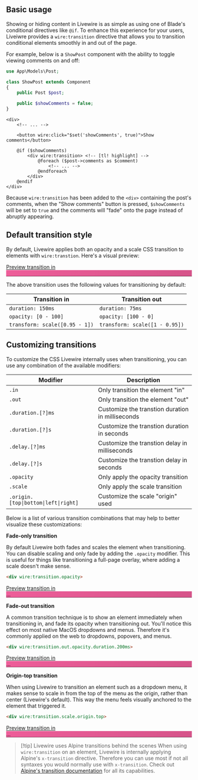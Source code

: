 
## Basic usage

Showing or hiding content in Livewire is as simple as using one of Blade's conditional directives like `@if`. To enhance this experience for your users, Liveiwre provides a `wire:transition` directive that allows you to transition conditional elements smoothly in and out of the page.

For example, below is a `ShowPost` component with the ability to toggle viewing comments on and off:

```php
use App\Models\Post;

class ShowPost extends Component
{
    public Post $post;

    public $showComments = false;
}
```

```blade
<div>
    <!-- ... -->

    <button wire:click="$set('showComments', true)">Show comments</button>

    @if ($showComments)
        <div wire:transition> <!-- [tl! highlight] -->
            @foreach ($post->comments as $comment)
                <!-- ... -->
            @endforeach
        </div>
    @endif
</div>
```
Because `wire:transition` has been added to the `<div>` containing the post's comments, when the "Show comments" button is pressed, `$showComments` will be set to `true` and the comments will "fade" onto the page instead of abruptly appearing.

## Default transition style

By default, Livewire applies both an opacity and a scale CSS transition to elements with `wire:transtion`. Here's a visual preview:

<div x-data="{ show: false }" x-cloak class="border border-gray-700 rounded-xl p-6 w-full flex justify-between">
    <a href="#" x-on:click.prevent="show = ! show" class="py-2.5 outline-none">
        Preview transition <span x-text="show ? 'out' : 'in →'">in</span>
    </a>
    <div class="hey">
        <div
            x-show="show"
            x-transition
            class="inline-flex px-16 py-2.5 rounded-[10px] bg-pink-400 text-white uppercase font-medium transition focus-visible:outline-none focus-visible:!ring-1 focus-visible:!ring-white"
            style="
                background: linear-gradient(109.48deg, rgba(0, 0, 0, 0) 0%, rgba(0, 0, 0, 0.1) 100%), #EE5D99;
                box-shadow: inset 0px -1px 0px rgba(0, 0, 0, 0.5), inset 0px 1px 0px rgba(255, 255, 255, 0.1);
            "
        >
            &nbsp;
        </div>
    </div>
</div>

The above transition uses the following values for transitioning by default:

Transition in | Transition out
--- | ---
`duration: 150ms` | `duration: 75ms`
`opacity: [0 - 100]` | `opacity: [100 - 0]`
`transform: scale([0.95 - 1])` | `transform: scale([1 - 0.95])`

## Customizing transitions

To customize the CSS Livewire internally uses when transitioning, you can use any combination of the available modifiers:

Modifier | Description
--- | ---
`.in` | Only transition the element "in"
`.out` | Only transition the element "out"
`.duration.[?]ms` | Customize the transtion duration in milliseconds
`.duration.[?]s` | Customize the transtion duration in seconds
`.delay.[?]ms` | Customize the transtion delay in milliseconds
`.delay.[?]s` | Customize the transtion delay in seconds
`.opacity` | Only apply the opacity transition
`.scale` | Only apply the scale transition
`.origin.[top\|bottom\|left\|right]` | Customize the scale "origin" used

Below is a list of various transition combinations that may help to better visualize these customizations:

**Fade-only transition**

By default Livewire both fades and scales the element when transitioning. You can disable scaling and only fade by adding the `.opacity` modifier. This is useful for things like transitioning a full-page overlay, where adding a scale doesn't make sense.

```html
<div wire:transition.opacity>
```

<div x-data="{ show: false }" x-cloak class="border border-gray-700 rounded-xl p-6 w-full flex justify-between">
    <a href="#" x-on:click.prevent="show = ! show" class="py-2.5 outline-none">
        Preview transition <span x-text="show ? 'out' : 'in →'">in</span>
    </a>
    <div class="hey">
        <div
            x-show="show"
            x-transition.opacity
            class="inline-flex px-16 py-2.5 rounded-[10px] bg-pink-400 text-white uppercase font-medium transition focus-visible:outline-none focus-visible:!ring-1 focus-visible:!ring-white"
            style="
                background: linear-gradient(109.48deg, rgba(0, 0, 0, 0) 0%, rgba(0, 0, 0, 0.1) 100%), #EE5D99;
                box-shadow: inset 0px -1px 0px rgba(0, 0, 0, 0.5), inset 0px 1px 0px rgba(255, 255, 255, 0.1);
            "
        >
            ...
        </div>
    </div>
</div>

**Fade-out transition**

A common transition technique is to show an element immediately when transitioning in, and fade its opacity when transitioning out. You'll notice this effect on most native MacOS dropdowns and menus. Therefore it's commonly applied on the web to dropdowns, popovers, and menus.

```html
<div wire:transition.out.opacity.duration.200ms>
```

<div x-data="{ show: false }" x-cloak class="border border-gray-700 rounded-xl p-6 w-full flex justify-between">
    <a href="#" x-on:click.prevent="show = ! show" class="py-2.5 outline-none">
        Preview transition <span x-text="show ? 'out' : 'in →'">in</span>
    </a>
    <div class="hey">
        <div
            x-show="show"
            x-transition.out.opacity.duration.200ms
            class="inline-flex px-16 py-2.5 rounded-[10px] bg-pink-400 text-white uppercase font-medium transition focus-visible:outline-none focus-visible:!ring-1 focus-visible:!ring-white"
            style="
                background: linear-gradient(109.48deg, rgba(0, 0, 0, 0) 0%, rgba(0, 0, 0, 0.1) 100%), #EE5D99;
                box-shadow: inset 0px -1px 0px rgba(0, 0, 0, 0.5), inset 0px 1px 0px rgba(255, 255, 255, 0.1);
            "
        >
            ...
        </div>
    </div>
</div>

**Origin-top transition**

When using Livewire to transition an element such as a dropdown menu, it makes sense to scale in from the top of the menu as the origin, rather than center (Livewire's default). This way the menu feels visually anchored to the element that triggered it.

```html
<div wire:transition.scale.origin.top>
```

<div x-data="{ show: false }" x-cloak class="border border-gray-700 rounded-xl p-6 w-full flex justify-between">
    <a href="#" x-on:click.prevent="show = ! show" class="py-2.5 outline-none">
        Preview transition <span x-text="show ? 'out' : 'in →'">in</span>
    </a>
    <div class="hey">
        <div
            x-show="show"
            x-transition.origin.top
            class="inline-flex px-16 py-2.5 rounded-[10px] bg-pink-400 text-white uppercase font-medium transition focus-visible:outline-none focus-visible:!ring-1 focus-visible:!ring-white"
            style="
                background: linear-gradient(109.48deg, rgba(0, 0, 0, 0) 0%, rgba(0, 0, 0, 0.1) 100%), #EE5D99;
                box-shadow: inset 0px -1px 0px rgba(0, 0, 0, 0.5), inset 0px 1px 0px rgba(255, 255, 255, 0.1);
            "
        >
            ...
        </div>
    </div>
</div>

> [!tip] Livewire uses Alpine transitions behind the scenes
> When using `wire:transition` on an element, Livewire is internally applying Alpine's `x-transition` directive. Therefore you can use most if not all syntaxes you would normally use with `x-transition`. Check out [Alpine's transition documentation](https://alpinejs.dev/directives/transition) for all its capabilities.

